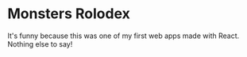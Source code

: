 # Monsters Rolodex

It's funny because this was one of my first web apps made with React. Nothing else to say!
